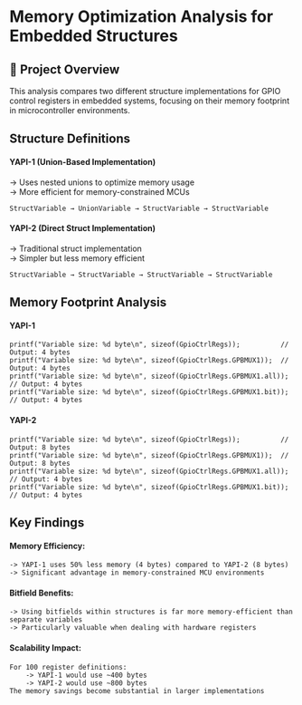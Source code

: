 
# Memory Optimization Analysis for Embedded Structures


## 📌 Project Overview
This analysis compares two different structure implementations for GPIO control registers in embedded systems, focusing on their memory footprint in microcontroller environments.

## Structure Definitions

#### YAPI-1 (Union-Based Implementation) 
-> Uses nested unions to optimize memory usage  
-> More efficient for memory-constrained MCUs   

    StructVariable → UnionVariable → StructVariable → StructVariable

#### YAPI-2 (Direct Struct Implementation)
-> Traditional struct implementation    
-> Simpler but less memory efficient

    StructVariable → StructVariable → StructVariable → StructVariable
  

## Memory Footprint Analysis
#### YAPI-1 
    printf("Variable size: %d byte\n", sizeof(GpioCtrlRegs));          // Output: 4 bytes
    printf("Variable size: %d byte\n", sizeof(GpioCtrlRegs.GPBMUX1));  // Output: 4 bytes 
    printf("Variable size: %d byte\n", sizeof(GpioCtrlRegs.GPBMUX1.all)); // Output: 4 bytes
    printf("Variable size: %d byte\n", sizeof(GpioCtrlRegs.GPBMUX1.bit)); // Output: 4 bytes

#### YAPI-2
    printf("Variable size: %d byte\n", sizeof(GpioCtrlRegs));          // Output: 8 bytes
    printf("Variable size: %d byte\n", sizeof(GpioCtrlRegs.GPBMUX1));  // Output: 8 bytes
    printf("Variable size: %d byte\n", sizeof(GpioCtrlRegs.GPBMUX1.all)); // Output: 4 bytes
    printf("Variable size: %d byte\n", sizeof(GpioCtrlRegs.GPBMUX1.bit)); // Output: 4 bytes     


## Key Findings
#### Memory Efficiency:

    -> YAPI-1 uses 50% less memory (4 bytes) compared to YAPI-2 (8 bytes)   
    -> Significant advantage in memory-constrained MCU environments

#### Bitfield Benefits:

    -> Using bitfields within structures is far more memory-efficient than separate variables
    -> Particularly valuable when dealing with hardware registers

#### Scalability Impact:

    For 100 register definitions:
        -> YAPI-1 would use ~400 bytes
        -> YAPI-2 would use ~800 bytes
    The memory savings become substantial in larger implementations

